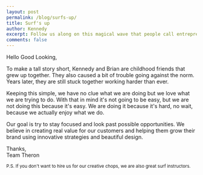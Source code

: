 ```yaml
---
layout: post
permalink: /blog/surfs-up/
title: Surf's up
author: Kennedy
excerpt: Follow us along on this magical wave that people call entrepreneurship or just plain fucking nuts. I mean, who quits Google for this shit... Oh look, a bird.
comments: false
---
```

<p>Hello Good Looking,</p>
<p>To make a tall story short, Kennedy and Brian are childhood friends that grew up together. They also caused a bit of trouble going against the norm. Years later, they are still stuck together working harder than ever.</p>
<p>Keeping this simple, we have no clue what we are doing but we love what we are trying to do. With that in mind it's not going to be easy, but we are not doing this because it's easy. We are doing it because it's hard, no wait, because we actually enjoy what we do.</p>
<p>Our goal is try to stay focused and look past possible opportunities. We believe in creating real value for our customers and helping them grow their brand using innovative strategies and beautiful design.</p>
<p>Thanks,<br/> Team Theron</p>

<p><small>P.S. If you don't want to hire us for our creative chops, we are also great surf instructors.</small></p>
